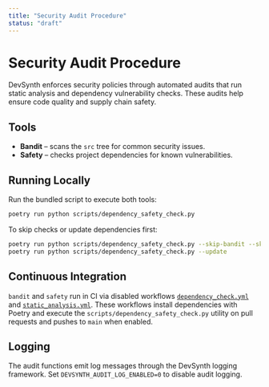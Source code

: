 ```yaml
---
title: "Security Audit Procedure"
status: "draft"
---
```


# Security Audit Procedure

DevSynth enforces security policies through automated audits that run
static analysis and dependency vulnerability checks. These audits help
ensure code quality and supply chain safety.

## Tools

- **Bandit** – scans the `src` tree for common security issues.
- **Safety** – checks project dependencies for known vulnerabilities.

## Running Locally

Run the bundled script to execute both tools:

```bash
poetry run python scripts/dependency_safety_check.py
```

To skip checks or update dependencies first:

```bash
poetry run python scripts/dependency_safety_check.py --skip-bandit --skip-safety
poetry run python scripts/dependency_safety_check.py --update
```

## Continuous Integration

`bandit` and `safety` run in CI via disabled workflows
[`dependency_check.yml`](../../.github/workflows.disabled/dependency_check.yml)
and
[`static_analysis.yml`](../../.github/workflows.disabled/static_analysis.yml).
These workflows install dependencies with Poetry and execute the
`scripts/dependency_safety_check.py` utility on pull requests and pushes to
`main` when enabled.

## Logging

The audit functions emit log messages through the DevSynth logging
framework. Set `DEVSYNTH_AUDIT_LOG_ENABLED=0` to disable audit logging.
